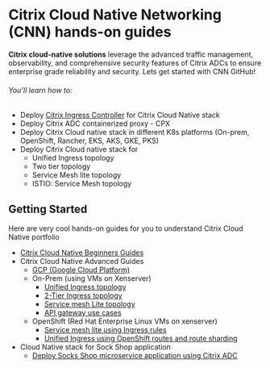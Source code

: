 
# Citrix Cloud Native Networking (CNN) hands-on guides
**Citrix cloud-native solutions** leverage the advanced traffic management, observability, and comprehensive security features of Citrix ADCs to ensure enterprise grade reliability and security. Lets get started with CNN GitHub!

###### You’ll learn how to:
* Deploy [Citrix Ingress Controller](https://github.com/citrix/citrix-k8s-ingress-controller) for Citrix Cloud Native stack
* Deploy Citrix ADC containerized proxy - CPX
* Deploy Citrix Cloud native stack in different K8s platforms (On-prem, OpenShift, Rancher, EKS, AKS, GKE, PKS)
* Deploy Citrix Cloud native stack for 
  * Unified Ingress topology
  * Two tier topology
  * Service Mesh lite topology
  * ISTIO: Service Mesh topology

## Getting Started
Here are very cool hands-on guides for you to understand Citrix Cloud Native portfolio
* [Citrix Cloud Native Beginners Guides](https://github.com/citrix/cloud-native-getting-started/tree/master/beginners-guide)
* Citrix Cloud Native Advanced Guides
  * [GCP (Google Cloud Platform)](https://github.com/citrix/example-cpx-vpx-for-kubernetes-2-tier-microservices/edit/master/gcp)
  * On-Prem (using VMs on Xenserver)
    * [Unified Ingress topology](https://github.com/citrix/cloud-native-getting-started/tree/master/on-prem/Unified-Ingress)
    * [2-Tier Ingress topology](https://github.com/citrix/cloud-native-getting-started/tree/master/on-prem/2-Tier-deployment)
    * [Service mesh Lite topology](https://github.com/citrix/example-cpx-vpx-for-kubernetes-2-tier-microservices/edit/master/on-prem)
    * [API gateway use cases](https://github.com/citrix/cloud-native-getting-started/tree/master/on-prem/ServiceMeshLite/API-gateway)
  * OpenShift (Red Hat Enterprise Linux VMs on xenserver)
    * [Service mesh lite using Ingress rules](https://github.com/citrix/example-cpx-vpx-for-kubernetes-2-tier-microservices/tree/master/openshift)
    * [Unified Ingress using OpenShift routes and route sharding](https://github.com/citrix/example-cpx-vpx-for-kubernetes-2-tier-microservices/tree/master/openshift/openshift-routes)
* Cloud Native stack for Sock Shop application
    * [Deploy Socks Shop microservice application using Citrix ADC](https://github.com/citrix/cloud-native-getting-started/tree/master/on-prem/ServiceMeshLite/sock-shop)
